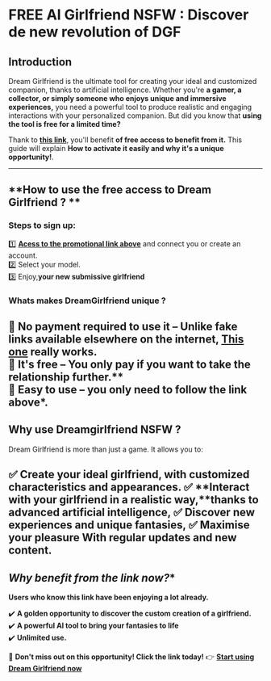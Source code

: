 # **FREE AI Girlfriend NSFW : Discover de new revolution of DGF**

## **Introduction**
Dream Girlfriend is the ultimate tool for creating your ideal and customized companion, thanks to artificial intelligence. Whether you're **a gamer, a collector, or simply someone who enjoys unique and immersive experiences,** you need a powerful tool to produce realistic and engaging interactions with your personalized companion. But did you know that **using the tool is free for a limited time?**

Thank to **[this link](urls.fr/FmNvUZ)**, you'll benefit **of free access to benefit from it.** This guide will explain **How to activate it easily and why it's a unique opportunity!**.

---

## **How to use the free access to Dream Girlfriend ? **

### **Steps to sign up:**

1️⃣ **[Acess to the promotional link above]( https://github.com/eleckang/promocandyai)** and connect you or create an account.  
2️⃣ Select your model.  
3️⃣ Enjoy,**your new submissive girlfriend**

### **Whats makes DreamGirlfriend unique ?**

🔹 **No payment required to use it** – Unlike fake links available elsewhere on the internet, **[This one](urls.fr/FmNvUZ) really works.**  
🔹 **It's free** – You only pay if you want to take the relationship further.**  
🔹 **Easy to use** – you only need to follow the link above*. 
---

## **Why use Dreamgirlfriend NSFW ?**

Dream Girlfriend is more than just a game. It allows you to:

✅ **Create your ideal girlfriend,** with customized characteristics and appearances.
✅ **Interact with your girlfriend in a realistic way,**thanks to advanced artificial intelligence,
✅ **Discover new experiences and unique fantasies,**
✅ **Maximise your pleasure** With regular updates and new content.
---
## *Why benefit from the link now?**

**Users who know this link have been enjoying a lot already.**

✔️ **A golden opportunity to discover the custom creation of a girlfriend.**  
✔️ **A powerful AI tool to bring your fantasies to life**  
✔️ **Unlimited use.**  

📌 **Don't miss out on this opportunity! Click the link today!**
👉 **[Start using Dream Girlfriend now](#)**
